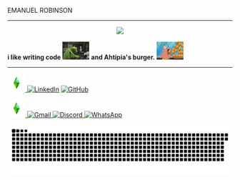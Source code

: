 EMANUEL ROBINSON

---

<p align="center">
  <a href="#">
    <img src="https://readme-typing-svg.herokuapp.com?font=Fira+Code&pause=1000&color=FF1E82&center=true&width=435&lines=SOFTWARE+DEVELOPER+IN+PROGRESS"/>
  </a>
</p>

**i like writing code** <img src="Rana.gif" width="60" height="40"> **and Ahtipia's burger.** <img src="Patricio.gif" width="60" height="40">

---
<p>
  <a href="#"><img src="green.gif" width="40" height="40">
  </a>
  <a href="https://www.linkedin.com/in/emanuel-robinson-ordo%C3%B1ez-hancco-797956355/"><img src="https://img.shields.io/badge/linkedin-%230077B5.svg?style=for-the-badge&logo=linkedin&logoColor=white" alt="LinkedIn"></a>
  <a href="https://github.com/EmanuelRobinson"><img src="https://img.shields.io/badge/github-%23121011.svg?style=for-the-badge&logo=github&logoColor=white" alt="GitHub"></a>
</p>

<p>
  <a href="#">
    <img src="green.gif" width="40" height="40">
  </a>
  <a href="mailto:emarobins.oh@gmail.com">
    <img src="https://img.shields.io/badge/Gmail-D14836?style=for-the-badge&logo=gmail&logoColor=white" alt="Gmail">
  </a>
  <a href="https://discord.com/users/emanuel_oh">
    <img src="https://img.shields.io/badge/Discord-%235865F2.svg?style=for-the-badge&logo=discord&logoColor=white" alt="Discord">
  </a>
  <a href="https://wa.me/51904667970">
    <img src="https://img.shields.io/badge/WhatsApp-25D366?style=for-the-badge&logo=whatsapp&logoColor=white" alt="WhatsApp">
  </a>
  </p>


<img src="https://raw.githubusercontent.com/EmanuelRobinson/EmanuelRobinson/output/snake.svg" alt="Snake animation" />
